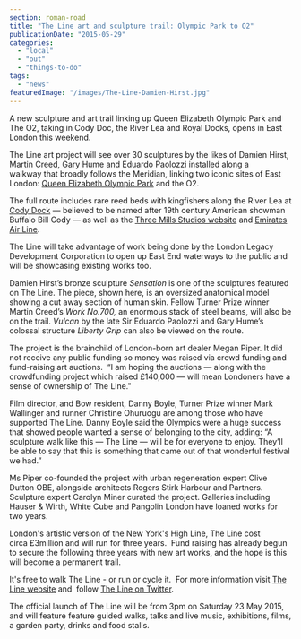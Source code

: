 ```yaml
---
section: roman-road
title: "The Line art and sculpture trail: Olympic Park to O2"
publicationDate: "2015-05-29"
categories: 
  - "local"
  - "out"
  - "things-to-do"
tags: 
  - "news"
featuredImage: "/images/The-Line-Damien-Hirst.jpg"
---
```


A new sculpture and art trail linking up Queen Elizabeth Olympic Park and The O2, taking in Cody Doc, the River Lea and Royal Docks, opens in East London this weekend.

The Line art project will see over 30 sculptures by the likes of Damien Hirst, Martin Creed, Gary Hume and Eduardo Paolozzi installed along a walkway that broadly follows the Meridian, linking two iconic sites of East London: [Queen Elizabeth Olympic Park](https://queenelizabetholympicpark.co.uk/) and the O2.

The full route includes rare reed beds with kingfishers along the River Lea at [Cody Dock](https://www.facebook.com/CodyDock) — believed to be named after 19th century American showman Buffalo Bill Cody — as well as the [Three Mills Studios website](https://www.google.co.uk/url?sa=t&rct=j&q=&esrc=s&source=web&cd=1&cad=rja&uact=8&ved=0CCQQFjAA&url=http%3A%2F%2Fwww.3mills.com%2F&ei=ZXJbVbuuDsiPU8q_gZAM&usg=AFQjCNHBSQ5L7GxlqakJtGwC9SxCoVgkUg&sig2=pAGgYAFmBMHf234MqQaAww) and [Emirates Air Line](https://www.emiratesairline.co.uk/).

The Line will take advantage of work being done by the London Legacy Development Corporation to open up East End waterways to the public and will be showcasing existing works too.

Damien Hirst’s bronze sculpture _Sensation_ is one of the sculptures featured on The Line. The piece, shown here, is an oversized anatomical model showing a cut away section of human skin. Fellow Turner Prize winner Martin Creed’s _Work No.700,_ an enormous stack of steel beams, will also be on the trail. _Vulcan_ by the late Sir Eduardo Paolozzi and Gary Hume’s colossal structure _Liberty Grip_ can also be viewed on the route.

The project is the brainchild of London-born art dealer Megan Piper. It did not receive any public funding so money was raised via crowd funding and fund-raising art auctions.  “I am hoping the auctions — along with the crowdfunding project which raised £140,000 — will mean Londoners have a sense of ownership of The Line."

Film director, and Bow resident, Danny Boyle, Turner Prize winner Mark Wallinger and runner Christine Ohuruogu are among those who have supported The Line. Danny Boyle said the Olympics were a huge success that showed people wanted a sense of belonging to the city, adding: “A sculpture walk like this — The Line — will be for everyone to enjoy. They’ll be able to say that this is something that came out of that wonderful festival we had.”

Ms Piper co-founded the project with urban regeneration expert Clive Dutton OBE, alongside architects Rogers Stirk Harbour and Partners. Sculpture expert Carolyn Miner curated the project. Galleries including Hauser & Wirth, White Cube and Pangolin London have loaned works for two years.

London's artistic version of the New York's High Line, The Line cost circa £3million and will run for three years.  Fund raising has already begun to secure the following three years with new art works, and the hope is this will become a permanent trail.

It's free to walk The Line - or run or cycle it.  For more information visit [The Line website](https://the-line.org/) and  follow [The Line on Twitter](https://twitter.com/TheLineLondon).

The official launch of The Line will be from 3pm on Saturday 23 May 2015, and will feature feature guided walks, talks and live music, exhibitions, films, a garden party, drinks and food stalls.

